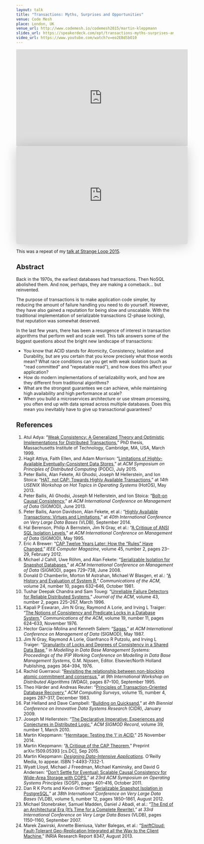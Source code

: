 ```yaml
---
layout: talk
title: "Transactions: Myths, Surprises and Opportunities"
venue: Code Mesh
place: London, UK
venue_url: http://www.codemesh.io/codemesh2015/martin-kleppmann
slides_url: https://speakerdeck.com/ept/transactions-myths-surprises-and-opportunities
video_url: https://www.youtube.com/watch?v=eo2EBdSbO10
---
```


<iframe width="550" height="309" src="https://www.youtube-nocookie.com/embed/eo2EBdSbO10?rel=0" frameborder="0" allowfullscreen></iframe>

<iframe class="speakerdeck-iframe" frameborder="0" src="https://speakerdeck.com/player/0a5b3e46260542ff9e557458e33afd33" title="Transactions: Myths, Surprises and Opportunities" allowfullscreen="true" mozallowfullscreen="true" webkitallowfullscreen="true" style="border: 0px; background: padding-box padding-box rgba(0, 0, 0, 0.1); margin: 0px; padding: 0px; border-radius: 6px; box-shadow: rgba(0, 0, 0, 0.2) 0px 5px 40px; width: 550px; height: 314px;" data-ratio="1.78343949044586"></iframe>

This was a repeat of my
[talk at Strange Loop 2015](/2015/09/26/transactions-at-strange-loop.html).

Abstract
--------

Back in the 1970s, the earliest databases had transactions. Then NoSQL abolished them. And now,
perhaps, they are making a comeback... but reinvented.

The purpose of transactions is to make application code simpler, by reducing the amount of failure
handling you need to do yourself. However, they have also gained a reputation for being slow and
unscalable. With the traditional implementation of serializable transactions (2-phase locking), that
reputation was somewhat deserved.

In the last few years, there has been a resurgence of interest in transaction algorithms that
perform well and scale well. This talk answers some of the biggest questions about the bright new
landscape of transactions:

* You know that ACID stands for Atomicity, Consistency, Isolation and Durability, but are you
  certain that you know precisely what those words mean? What race conditions can you get with weak
  isolation (such as "read committed" and "repeatable read"), and how does this affect your
  application?
* How do modern implementations of serializability work, and how are they different from traditional
  algorithms?
* What are the strongest guarantees we can achieve, while maintaining high availability and high
  performance at scale?
* When you build a microservices architecture or use stream processing, you often end up with data
  spread across multiple databases. Does this mean you inevitably have to give up transactional
  guarantees?

References
----------

1. Atul Adya: “[Weak Consistency: A Generalized Theory and Optimistic Implementations for
  Distributed Transactions](http://pmg.csail.mit.edu/papers/adya-phd.pdf),” PhD thesis,
  Massachusetts Institute of Technology, Cambridge, MA, USA, March 1999.
2. Hagit Attiya, Faith Ellen, and Adam Morrison: “[Limitations of Highly-Available
   Eventually-Consistent Data Stores](http://www.cs.technion.ac.il/people/mad/online-publications/podc2015-replds.pdf),”
   at *ACM Symposium on Principles of Distributed Computing* (PODC), July 2015.
3. Peter Bailis, Alan Fekete, Ali Ghodsi, Joseph M Hellerstein, and Ion Stoica:
   “[HAT, not CAP: Towards Highly Available Transactions](http://www.bailis.org/papers/hat-hotos2013.pdf),”
   at *14th USENIX Workshop on Hot Topics in Operating Systems* (HotOS), May 2013.
4. Peter Bailis, Ali Ghodsi, Joseph M Hellerstein, and Ion Stoica:
   “[Bolt-on Causal Consistency](http://db.cs.berkeley.edu/papers/sigmod13-bolton.pdf),”
   at *ACM International Conference on Management of Data* (SIGMOD), June 2013.
5. Peter Bailis, Aaron Davidson, Alan Fekete, et al.:
   “[Highly Available Transactions: Virtues and Limitations](http://www.bailis.org/papers/hat-vldb2014.pdf),”
   at *40th International Conference on Very Large Data Bases* (VLDB), September 2014.
6. Hal Berenson, Philip A Bernstein, Jim N Gray, et al.:
   “[A Critique of ANSI SQL Isolation Levels](http://research.microsoft.com/pubs/69541/tr-95-51.pdf),”
   at *ACM International Conference on Management of Data* (SIGMOD), May 1995.
7. Eric A Brewer: “[CAP Twelve Years Later: How the “Rules” Have Changed](http://cs609.cs.ua.edu/CAP12.pdf),”
   *IEEE Computer Magazine*, volume 45, number 2, pages 23–29, February 2012.
8. Michael J Cahill, Uwe Röhm, and Alan Fekete:
   “[Serializable Isolation for Snapshot Databases](http://www.cs.nyu.edu/courses/fall12/CSCI-GA.2434-001/p729-cahill.pdf),”
   at *ACM International Conference on Management of Data* (SIGMOD), pages 729–738, June 2008.
9. Donald D Chamberlin, Morton M Astrahan, Michael W Blasgen, et al.:
   “[A History and Evaluation of System R](http://diaswww.epfl.ch/courses/adms07/papers/p632-chamberlin.pdf),”
   *Communications of the ACM*, volume 24, number 10, pages 632–646, October 1981.
10. Tushar Deepak Chandra and Sam Toueg:
    “[Unreliable Failure Detectors for Reliable Distributed Systems](http://courses.csail.mit.edu/6.852/08/papers/CT96-JACM.pdf),”
    *Journal of the ACM*, volume 43, number 2, pages 225–267, March 1996.
11. Kapali P Eswaran, Jim N Gray, Raymond A Lorie, and Irving L Traiger:
    “[The Notions of Consistency and Predicate Locks in a Database System](http://paul.rutgers.edu/cs545/S02/papers/eswaran-transaction.pdf),”
    *Communications of the ACM*, volume 19, number 11, pages 624–633, November 1976.
12. Hector Garcia-Molina and Kenneth Salem: “[Sagas](http://www.cs.cornell.edu/andru/cs711/2002fa/reading/sagas.pdf),”
    at *ACM International Conference on Management of Data* (SIGMOD), May 1987.
13. Jim N Gray, Raymond A Lorie, Gianfranco R Putzolu, and Irving L Traiger:
    “[Granularity of Locks and Degrees of Consistency in a Shared Data Base](http://citeseerx.ist.psu.edu/viewdoc/summary?doi=10.1.1.92.8248),”
    in *Modelling in Data Base Management Systems: Proceedings of the IFIP Working Conference on
    Modelling in Data Base Management Systems*, G.M. Nijssen, Editor. Elsevier/North Holland
    Publishing, pages 364–394, 1976.
14. Rachid Guerraoui: “[Revisiting the relationship between non-blocking atomic commitment and
    consensus](http://citeseerx.ist.psu.edu/viewdoc/summary?doi=10.1.1.27.6456),” at *9th
    International Workshop on Distributed Algorithms* (WDAG), pages 87–100, September 1995.
15. Theo Härder and Andreas Reuter:
    “[Principles of Transaction-Oriented Database Recovery](http://web.stanford.edu/class/cs340v/papers/recovery.pdf),”
    *ACM Computing Surveys*, volume 15, number 4, pages 287–317, December 1983.
16. Pat Helland and Dave Campbell:
    “[Building on Quicksand](https://database.cs.wisc.edu/cidr/cidr2009/Paper_133.pdf),”
    at *4th Biennial Conference on Innovative Data Systems Research* (CIDR), January 2009.
17. Joseph M Hellerstein: “[The Declarative Imperative: Experiences and Conjectures in Distributed
    Logic](http://www.sigmod.org/publications/sigmod-record/1003/p05.article.hellerstein.pdf),”
    *ACM SIGMOD Record*, volume 39, number 1, March 2010.
18. Martin Kleppmann: “[Hermitage: Testing the ‘I’ in
    ACID](http://martin.kleppmann.com/2014/11/25/hermitage-testing-the-i-in-acid.html),” 25 November 2014.
19. Martin Kleppmann: “[A Critique of the CAP Theorem](http://arxiv.org/abs/1509.05393),”
    Preprint arXiv:1509.05393 [cs.DC], Sep 2015.
20. Martin Kleppmann: [*Designing Data-Intensive Applications*](http://dataintensive.net/).
    O’Reilly Media, to appear. ISBN 1-4493-7332-1.
21. Wyatt Lloyd, Michael J Freedman, Michael Kaminsky, and David G Andersen:
    “[Don’t Settle for Eventual: Scalable Causal Consistency for Wide-Area Storage with COPS](https://www.cs.cmu.edu/~dga/papers/cops-sosp2011.pdf),”
    at *23rd ACM Symposium on Operating Systems Principles* (SOSP), pages 401–416, October 2011.
22. Dan R K Ports and Kevin Grittner:
    “[Serializable Snapshot Isolation in PostgreSQL](http://drkp.net/papers/ssi-vldb12.pdf),”
    at *38th International Conference on Very Large Data Bases* (VLDB), volume 5, number 12, pages
    1850–1861, August 2012.
23. Michael Stonebraker, Samuel Madden, Daniel J Abadi, et al.:
    “[The End of an Architectural Era (It’s Time for a Complete Rewrite)](http://www.vldb.org/conf/2007/papers/industrial/p1150-stonebraker.pdf),”
    at *33rd International Conference on Very Large Data Bases* (VLDB), pages 1150–1160, September 2007.
24. Marek Zawirski, Annette Bieniusa, Valter Balegas, et al.:
    “[SwiftCloud: Fault-Tolerant Geo-Replication Integrated all the Way to the Client Machine](http://arxiv.org/abs/1310.3107),”
    INRIA Research Report 8347, August 2013.
